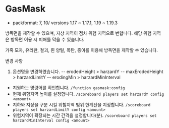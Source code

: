 # GasMask
* packformat: 7, 10/ versions 1.17 ~ 1.17.1, 1.19 ~ 1.19.3

방독면을 제작할 수 있으며, 지상 지역이 점차 위험 지역으로 변합니다.
해당 위험 지역은 방독면 이용 시 피해를 막을 수 있습니다.

가죽 모자, 유리판, 철괴, 흰 양털, 목탄, 종이를 이용해 방독면을 제작할 수 있습니다.

변경 사항
1. 옵션명을 변경하였습니다.
-- erodedHeight > harzardY
-- maxErodedHeight > harzardLimitY
-- erodingMin > harzardMinInterval

- 지원하는 명령어를 확인합니다.
`/function gasmask:config`
- 현재 위험지역 높이를 설정합니다.
`/scoreboard players set harzardY config <amount>`
- 지하와 지상을 구분 시킬 위험지역 범위 한계선을 지정합니다.
`/scoreboard players set harzardLimitY config <amount>`
- 위험지역이 확장되는 시간 간격을 설정합니다(분).
`/scoreboard players set harzardMinInterval config <amount>`
